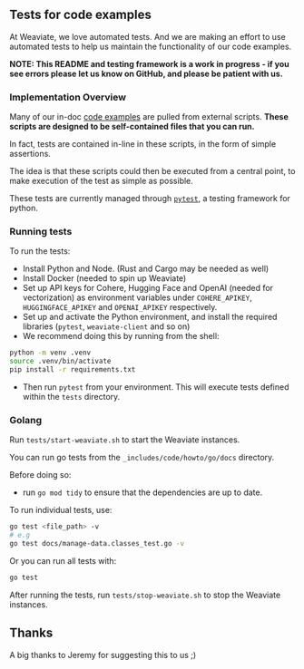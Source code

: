 ## Tests for code examples

At Weaviate, we love automated tests. And we are making an effort to use automated tests to help us maintain the functionality of our code examples.

**NOTE: This README and testing framework is a work in progress - if you see errors please let us know on GitHub, and please be patient with us.**

### Implementation Overview

Many of our in-doc [code examples](./README.md#code-examples) are pulled from external scripts. **These scripts are designed to be self-contained files that you can run.**

In fact, tests are contained in-line in these scripts, in the form of simple assertions.

The idea is that these scripts could then be executed from a central point, to make execution of the test as simple as possible.

These tests are currently managed through [`pytest`](https://docs.pytest.org/), a testing framework for python.

### Running tests

To run the tests:

- Install Python and Node. (Rust and Cargo may be needed as well)
- Install Docker (needed to spin up Weaviate)
- Set up API keys for Cohere, Hugging Face and OpenAI (needed for vectorization) as environment variables under `COHERE_APIKEY`, `HUGGINGFACE_APIKEY` and `OPENAI_APIKEY` respectively.
- Set up and activate the Python environment, and install the required libraries (`pytest`, `weaviate-client` and so on)
- We recommend doing this by running from the shell:
```bash
python -m venv .venv
source .venv/bin/activate
pip install -r requirements.txt
```
- Then run `pytest` from your environment. This will execute tests defined within the `tests` directory.

### Golang

Run `tests/start-weaviate.sh` to start the Weaviate instances.

You can run go tests from the `_includes/code/howto/go/docs` directory.

Before doing so:

- run `go mod tidy` to ensure that the dependencies are up to date.

To run individual tests, use:

```bash
go test <file_path> -v
# e.g
go test docs/manage-data.classes_test.go -v
```

Or you can run all tests with:

```bash
go test
```

After running the tests, run `tests/stop-weaviate.sh` to stop the Weaviate instances.

## Thanks

A big thanks to Jeremy for suggesting this to us ;)

